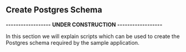 ## Create Postgres Schema

**------------------**
**UNDER CONSTRUCTION**
**------------------**

In this section we will explain scripts which can be used to create the Postgres schema required by the sample application.

